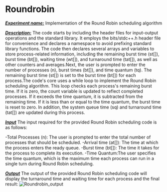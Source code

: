 # Roundrobin

<ins>_**Experiment name:**_</ins> Implementation of the Round Robin scheduling algorithm

<ins>_**Description:**_</ins>
The code starts by including the header files for input-output operations and the standard library. It employs the bits/stdc++.h header file for convenience and declares a namespace to avoid prefixing standard library functions. The code then declares several arrays and variables to store process-related information, including the remaining burst time (st[]), burst time (bt[]), waiting time (wt[]), and turnaround time (tat[]), as well as other counters and averages.Next, the user is prompted to enter the number of processes (n), burst times (bt[]), and time quantum (tq). The remaining burst time (st[]) is set to the burst time (bt[]) for each process.The code's core uses a while loop to implement the Round Robin scheduling algorithm.
This loop checks each process's remaining burst time. If it is zero, the count variable is updated to reflect completed processes. If it exceeds the time quantum, it is subtracted from the remaining time. If it is less than or equal to the time quantum, the burst time is reset to zero. In addition, the system queue time (sq) and turnaround time (tat[]) are updated during this process.

<ins>_**Input**_</ins>
The input required for the provided Round Robin scheduling code is as follows:

-Total Processes (n): The user is prompted to enter the total number of processes that should be scheduled. 
-Arrival time (at[]): The time at which the process enters the ready queue. 
-Burst time (bt[]): The time it takes for the process to complete its execution. 
-Time Quantum:The user specifies the time quantum, which is the maximum time each process can run in a single turn during Round Robin scheduling.

<ins>_**Output**_</ins>
The output of the provided Round Robin scheduling code will display the turnaround time and waiting time for each process  and the final result:
![Roundrobin_output](https://github.com/simoon06/Roundrobin/assets/139492391/338c14ad-16fc-424f-932e-efbd23f7d885)
